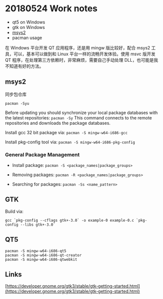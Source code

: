 ﻿---
layout: single
position: Developer
---

# 20180524 Work notes

* qt5 on Windows
* gtk on Windows
* [msys2](http://www.msys2.org/)
* pacman usage

在 Windows 平台开发 QT 应用程序，还是用 mingw 版比较好，配合 msys2 工具，可以，基本可以做到和 Linux 平台一样的流畅开发体验。使用 msvc 版开发 QT 程序，在处理第三方依赖时，非常麻烦，需要自己手动处理 DLL，也可能是我不知道有好的方法。

## msys2

同步包仓库

    pacman -Syu

Before updating you should synchronize your local package databases with the latest repositories: `pacman -Sy` This command connects to the remote repositories and downloads the package databases.

Install gcc 32 bit package via:  `pacman -S mingw-w64-i686-gcc`

Install pkg-config tool via: `pacman -S mingw-w64-i686-pkg-config`

### General Package Management

* Install package: `pacman -S <package_names|package_groups>`

* Removing packages: `pacman -R <package_names|package_groups>`

* Searching for packages: `pacman -Ss <name_pattern>`

## GTK

Build via: 

    gcc `pkg-config --cflags gtk+-3.0` -o example-0 example-0.c `pkg-config --libs gtk+-3.0`
    
## QT5

    pacman -S mingw-w64-i686-qt5
    pacman -S mingw-w64-i686-qt-creator
    pacman -S mingw-w64-i686-qtwebkit


## Links

[https://developer.gnome.org/gtk3/stable/gtk-getting-started.html](https://developer.gnome.org/gtk3/stable/gtk-getting-started.html)
